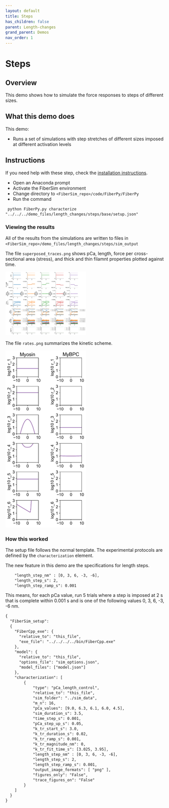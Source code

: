 ```yaml
---
layout: default
title: Steps
has_children: false
parent: Length-changes
grand_parent: Demos
nav_order: 1
---
```


# Steps

## Overview

This demo shows how to simulate the force responses to steps of different sizes.

## What this demo does

This demo:

+ Runs a set of simulations with step stretches of different sizes imposed at different activation levels

## Instructions

If you need help with these step, check the [installation instructions](../../../installation/installation.html).

+ Open an Anaconda prompt
+ Activate the FiberSim environment
+ Change directory to `<FiberSim_repo>/code/FiberPy/FiberPy`
+ Run the command
```
 python FiberPy.py characterize "../../../demo_files/length_changes/steps/base/setup.json"
 ```

### Viewing the results

All of the results from the simulations are written to files in `<FiberSim_repo>/demo_files/length_changes/steps/sim_output`

The file `superposed_traces.png` shows pCa, length, force per cross-sectional area (stress), and thick and thin filamnt properties plotted against time.

<img src="images/superposed_traces.png" width="50%">

The file `rates.png` summarizes the kinetic scheme.

<img src="images/rates.png" width="50%">

### How this worked

The setup file follows the normal template. The experimental protocols are defined by the `characterization` element.

The new feature in this demo are the specifications for length steps.

```
    "length_step_nm" : [0, 3, 6, -3, -6],
    "length_step_s": 2,
    "length_step_ramp_s": 0.001
```

This means, for each pCa value, run 5 trials where a step is imposed at 2 s that is complete within 0.001 s and is one of the following values 0, 3, 6, -3, -6 nm.

```text
{
  "FiberSim_setup":
  {
    "FiberCpp_exe": {
      "relative_to": "this_file",
      "exe_file": "../../../../bin/FiberCpp.exe"
    },
    "model": {
      "relative_to": "this_file",
      "options_file": "sim_options.json",
      "model_files": ["model.json"]
    },
    "characterization": [
        {
            "type": "pCa_length_control",
            "relative_to": "this_file",
            "sim_folder": "../sim_data",
            "m_n": 16,
            "pCa_values": [9.0, 6.3, 6.1, 6.0, 4.5],
            "sim_duration_s": 3.5,
            "time_step_s": 0.001,
            "pCa_step_up_s": 0.05,
            "k_tr_start_s": 3.0,
            "k_tr_duration_s": 0.02,
            "k_tr_ramp_s": 0.001,
            "k_tr_magnitude_nm": 0,
            "k_tr_fit_time_s": [3.025, 3.95],
            "length_step_nm" : [0, 3, 6, -3, -6],
            "length_step_s": 2,
            "length_step_ramp_s": 0.001,
            "output_image_formats": [ "png" ],
            "figures_only": "False",
            "trace_figures_on": "False"
        }
    ]
  }
}
```
